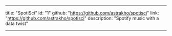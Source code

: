 ---

title: "SpotiSci"
id: "1"
github: "https://github.com/astrakho/spotisci"
link: "https://github.com/astrakho/spotisci"
description: "Spotify music with a data twist"

---